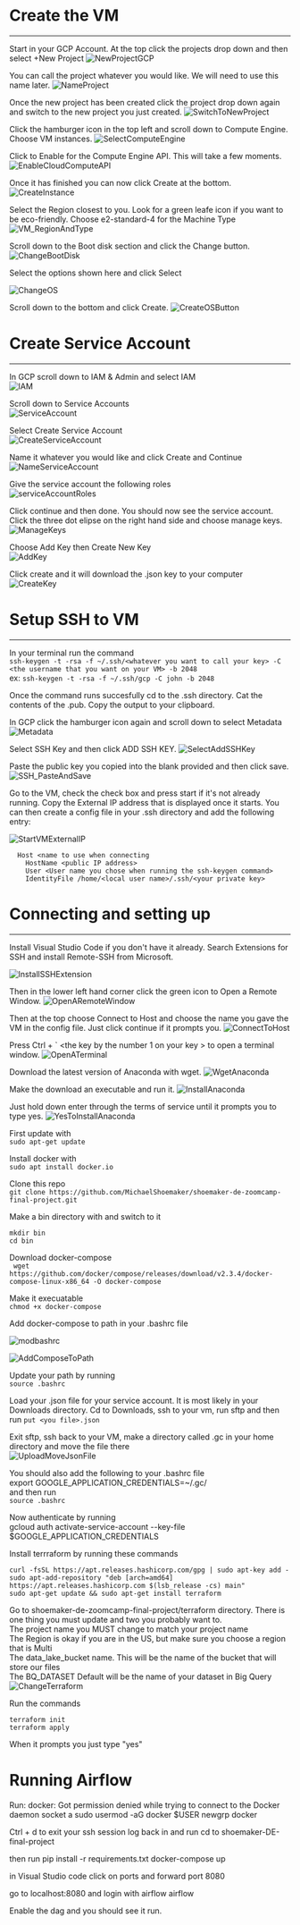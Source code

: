# Create the VM
---
Start in your GCP Account. At the top click the projects drop down and then select +New Project
![NewProjectGCP](https://user-images.githubusercontent.com/7443591/160303897-0491326d-90c5-4be2-8189-1347c0d1955a.png)<br>

You can call the project whatever you would like. We will need to use this name later.
![NameProject](https://user-images.githubusercontent.com/7443591/160303944-c85df7fd-3d34-4e09-80fa-690cec7f274a.png)<br>

Once the new project has been created click the project drop down again and switch to the new project you just created.
![SwitchToNewProject](https://user-images.githubusercontent.com/7443591/160303955-10725499-016a-49a0-a75e-2d2a172af1c0.png)<br>

Click the hamburger icon in the top left and scroll down to Compute Engine. Choose VM instances.
![SelectComputeEngine](https://user-images.githubusercontent.com/7443591/160303984-5d5d2f1a-5375-446c-b3de-162c10f59b16.png)<br>

Click to Enable for the Compute Engine API. This will take a few moments.
![EnableCloudComputeAPI](https://user-images.githubusercontent.com/7443591/160304015-1359de1b-d1f5-45cf-b1af-29f50c365e44.png)<br>

Once it has finished you can now click Create at the bottom. 
![CreateInstance](https://user-images.githubusercontent.com/7443591/160304046-1b12ad3a-f0e4-4a81-ab03-2478ab03c3ec.png)<br>

Select the Region closest to you. Look for a green leafe icon if you want to be eco-friendly. Choose e2-standard-4 for the Machine Type
![VM_RegionAndType](https://user-images.githubusercontent.com/7443591/160304100-7b788c40-f5a9-401f-b341-96c95791a802.png)<br>

Scroll down to the Boot disk section and click the Change button. 
![ChangeBootDisk](https://user-images.githubusercontent.com/7443591/160304137-b76e369c-6718-4567-be4c-4f2f685adbd7.png)<br>

Select the options shown here and click Select

![ChangeOS](https://user-images.githubusercontent.com/7443591/160304150-d4e7ea43-8ab5-4a9f-ad5f-87bb2aa9f2c1.png)<br>

Scroll down to the bottom and click Create. 
![CreateOSButton](https://user-images.githubusercontent.com/7443591/160304196-94dc834c-0d76-493e-8011-b6d5c190c4d5.png)<br>

# Create Service Account
---
In GCP scroll down to IAM & Admin and select IAM<br>
![IAM](https://user-images.githubusercontent.com/7443591/160307298-2d6f0f75-179d-4110-8eaf-5a88437cd39c.png)<br>


Scroll down to Service Accounts<br>
![ServiceAccount](https://user-images.githubusercontent.com/7443591/160307321-c48b5677-9f11-43cc-9a9c-c6a168b43de5.png)<br>

Select Create Service Account<br>
![CreateServiceAccount](https://user-images.githubusercontent.com/7443591/160307333-a1975b81-eb75-47cf-ab0d-917dbdece8e4.png)<br>

Name it whatever you would like and click Create and Continue<br>
![NameServiceAccount](https://user-images.githubusercontent.com/7443591/160307376-bb4f191e-3a02-43b0-955b-cd8094163cf7.png)<br>

Give the service account the following roles<br>
![serviceAccountRoles](https://user-images.githubusercontent.com/7443591/160307396-10560756-84cd-489e-9dbe-e2d05e22d8dc.png)<br>

Click continue and then done. You should now see the service account. Click the three dot elipse on the right hand side and choose manage keys.<br>
![ManageKeys](https://user-images.githubusercontent.com/7443591/160307479-af264fdc-5500-440e-bef1-c0773541091b.png)<br>

Choose Add Key then Create New Key<br>
![AddKey](https://user-images.githubusercontent.com/7443591/160307539-aa50578a-514c-4e6a-9483-9a24353e544c.png)<br>

Click create and it will download the .json key to your computer<br>
![CreateKey](https://user-images.githubusercontent.com/7443591/160307568-b6bfcb42-d053-432a-8982-374c9b23f1da.png)<br>


# Setup SSH to VM
---
In your terminal run the command<br>
```ssh-keygen -t -rsa -f ~/.ssh/<whatever you want to call your key> -C <the username that you want on your VM> -b 2048```
<br>
ex:
```ssh-keygen -t -rsa -f ~/.ssh/gcp -C john -b 2048```

Once the command runs succesfully cd to the .ssh directory. Cat the contents of the <whatever you called your key>.pub. Copy the output to your clipboard.

In GCP click the hamburger icon again and scroll down to select Metadata
![Metadata](https://user-images.githubusercontent.com/7443591/160304715-63365049-f62c-4ad0-beef-48571a2abfb5.png)<br>
  
Select SSH Key and then click ADD SSH KEY.
![SelectAddSSHKey](https://user-images.githubusercontent.com/7443591/160304738-c1859228-b734-49eb-a68c-a0c7b1fd21b5.png)<br>
  
Paste the public key you copied into the blank provided and then click save.
![SSH_PasteAndSave](https://user-images.githubusercontent.com/7443591/160304842-5f4a2d15-51fc-48e3-92dc-1ae49b8ec3c2.png)

Go to the VM, check the check box and press start if it's not already running. Copy the External IP address that is displayed once it starts. You can then create a config file in your .ssh directory and add the following entry:<br>


![StartVMExternalIP](https://user-images.githubusercontent.com/7443591/160305325-562a85f4-a079-424a-99d9-2f716cb7ca41.png)

  
```
  Host <name to use when connecting
    HostName <public IP address>
    User <User name you chose when running the ssh-keygen command>
    IdentityFile /home/<local user name>/.ssh/<your private key>
```

# Connecting and setting up
---
Install Visual Studio Code if you don't have it already. Search Extensions for SSH and install Remote-SSH from Microsoft.
  
![InstallSSHExtension](https://user-images.githubusercontent.com/7443591/160305404-99508aa5-82fd-46a1-9e09-c1061a5f378d.png)<br>
  
  
Then in the lower left hand corner click the green icon to Open a Remote Window.
![OpenARemoteWindow](https://user-images.githubusercontent.com/7443591/160305492-d771aee3-3c50-4790-b9e1-e9f0a89109ad.png)<br>
  

Then at the top choose Connect to Host and choose the name you gave the VM in the config file. Just click continue if it prompts you.
![ConnectToHost](https://user-images.githubusercontent.com/7443591/160305604-eeef8024-b846-46f9-8cd0-ee4eb394d9be.png)<br>
  
  
Press Ctrl + ` <the key by the number 1 on your key > to open a terminal window.
![OpenATerminal](https://user-images.githubusercontent.com/7443591/160305803-82c447a5-ec61-4525-8107-31a4560536cb.png)<br>
  
Download the latest version of Anaconda with wget.
![WgetAnaconda](https://user-images.githubusercontent.com/7443591/160305821-c3fd292d-8d90-40d6-b965-71f2a85134d5.png)<br>
  
Make the download an executable and run it.
![InstallAnaconda](https://user-images.githubusercontent.com/7443591/160305843-927d47d9-41b7-4e99-82fa-cb22022113cf.png)<br>
  
Just hold down enter through the terms of service until it prompts you to type yes.
![YesToInstallAnaconda](https://user-images.githubusercontent.com/7443591/160305850-f228525f-1558-427d-a197-755aef8a70c9.png)

First update with<br>
```sudo apt-get update```
  
Install docker with<br>
```sudo apt install docker.io```

Clone this repo<br>
```git clone https://github.com/MichaelShoemaker/shoemaker-de-zoomcamp-final-project.git```
  
Make a bin directory with and switch to it<br>
```
mkdir bin
cd bin
```
  
Download docker-compose<br>
``` wget https://github.com/docker/compose/releases/download/v2.3.4/docker-compose-linux-x86_64 -O docker-compose```
  
Make it execuatable<br>
```chmod +x docker-compose```
  

Add docker-compose to path in your .bashrc file<br>

![modbashrc](https://user-images.githubusercontent.com/7443591/160306744-c50d5324-e523-4709-921e-2be484cf0f0e.png)

![AddComposeToPath](https://user-images.githubusercontent.com/7443591/160306747-08b16b41-a22d-41d7-b704-258770a3fc20.png)

Update your path by running<br>
```source .bashrc```

Load your .json file for your service account. It is most likely in your Downloads directory. Cd to Downloads, ssh to your vm, run sftp and then run
```put <you file>.json```
  
Exit sftp, ssh back to your VM, make a directory called .gc in your home directory and move the file there<br>
![UploadMoveJsonFile](https://user-images.githubusercontent.com/7443591/160308143-90c21058-a50b-44f8-98e4-e2f1e9766ce0.png)

You should also add the following to your .bashrc file<br>
export GOOGLE_APPLICATION_CREDENTIALS=~/.gc/<your json file><br>
and then run<br>
```source .bashrc```
  
Now authenticate by running<br>
gcloud auth activate-service-account --key-file $GOOGLE_APPLICATION_CREDENTIALS<br>
  
Install terrraform by running these commands<br>
```
curl -fsSL https://apt.releases.hashicorp.com/gpg | sudo apt-key add -
sudo apt-add-repository "deb [arch=amd64] https://apt.releases.hashicorp.com $(lsb_release -cs) main"
sudo apt-get update && sudo apt-get install terraform
```
Go to shoemaker-de-zoomcamp-final-project/terraform directory. There is one thing you must update and two you probably want to.<br>
The project name you MUST change to match your project name<br>
The Region is okay if you are in the US, but make sure you choose a region that is Multi<br>
The data_lake_bucket name. This will be the name of the bucket that will store our files<br>
The BQ_DATASET Default will be the name of your dataset in Big Query<br>
![ChangeTerraform](https://user-images.githubusercontent.com/7443591/160309612-77a3eb67-474b-41ab-a7c9-618ff574953c.png)<br>

Run the commands<br>
```
terraform init
terraform apply
```
When it prompts you just type "yes"

# Running Airflow

Run:
docker: Got permission denied while trying to connect to the Docker daemon socket a
sudo usermod -aG docker $USER
newgrp docker

Ctrl + d to exit your ssh session
log back in and run
cd to shoemaker-DE-final-project

then run
pip install -r requirements.txt
docker-compose up
  
in Visual Studio code click on ports and forward port 8080
  
go to localhost:8080
and login with airflow airflow
  
Enable the dag and you should see it run.
  

